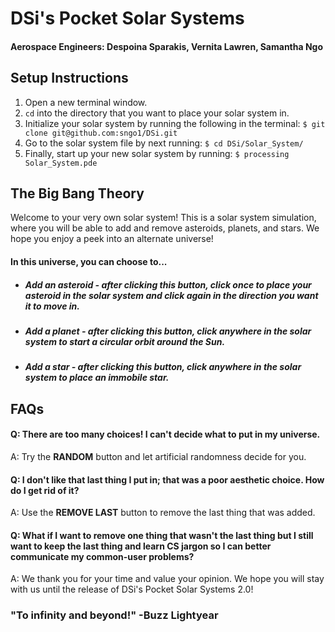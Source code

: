 # DSi's Pocket Solar Systems
#### Aerospace Engineers: Despoina Sparakis, Vernita Lawren, Samantha Ngo

## Setup Instructions
1. Open a new terminal window.
2. `cd` into the directory that you want to place your solar system in.
3. Initialize your solar system by running the following in the terminal:
`$ git clone git@github.com:sngo1/DSi.git`
4. Go to the solar system file by next running:
`$ cd DSi/Solar_System/`
5. Finally, start up your new solar system by running:
`$ processing Solar_System.pde`

## The Big Bang Theory
Welcome to your very own solar system! This is a solar system simulation, where you will be able to add and remove asteroids, planets, and stars. We hope you enjoy a peek into an alternate universe!
#### In this universe, you can choose to...
- ##### Add an asteroid - after clicking this button, click once to place your asteroid in the solar system and click again in the direction you want it to move in.
- ##### Add a planet - after clicking this button, click anywhere in the solar system to start a circular orbit around the Sun. 
- ##### Add a star - after clicking this button, click anywhere in the solar system to place an immobile star.
## FAQs
#### Q: There are too many choices! I can't decide what to put in my universe.
A: Try the **RANDOM** button and let artificial randomness decide for you.
#### Q: I don't like that last thing I put in; that was a poor aesthetic choice. How do I get rid of it? 
A: Use the **REMOVE LAST** button to remove the last thing that was added.
#### Q: What if I want to remove one thing that wasn't the last thing but I still want to keep the last thing and learn CS jargon so I can better communicate my common-user problems? 
A: We thank you for your time and value your opinion. We hope you will stay with us until the release of DSi's Pocket Solar Systems 2.0!

### "To infinity and beyond!" -Buzz Lightyear 

